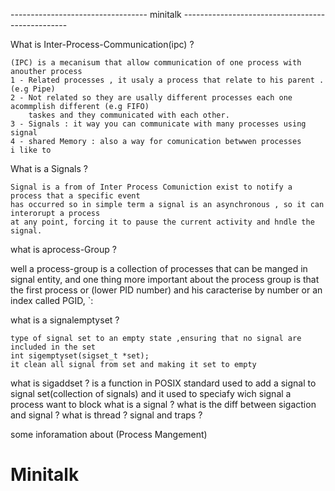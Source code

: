 ---------------------------------- minitalk -------------------------------------------------

What is Inter-Process-Communication(ipc) ?

    (IPC) is a mecanisum that allow communication of one process with anouther process 
    1 - Related processes , it usaly a process that relate to his parent .(e.g Pipe)
    2 - Not related so they are usally different processes each one acommplish different (e.g FIFO)
        taskes and they communicated with each other.
    3 - Signals : it way you can communicate with many processes using signal
    4 - shared Memory : also a way for comunication betwwen processes 
    i like to 

What is a Signals ?

    Signal is a from of Inter Process Comuniction exist to notify a process that a specific event
    has occurred so in simple term a signal is an asynchronous , so it can interorupt a process 
    at any point, forcing it to pause the current activity and hndle the signal.
what is aprocess-Group ? 

well a process-group is a collection of processes that can be manged in signal entity, and one thing more important about the process group is that the first process or (lower PID number)
and his caracterise by number or an index called PGID,
`:

what is a signalemptyset ?

    type of signal set to an empty state ,ensuring that no signal are included in the set
    int sigemptyset(sigset_t *set);
    it clean all signal from set and making it set to empty
what is sigaddset ?
    is a function in POSIX standard used to add a signal to signal set(collection of signals)
    and it used to speciafy wich signal a process want to block 
what is a signal ?
what is the diff between sigaction and signal ?
what is thread ?
signal and traps ?

some inforamation about (Process Mangement)

# Minitalk
